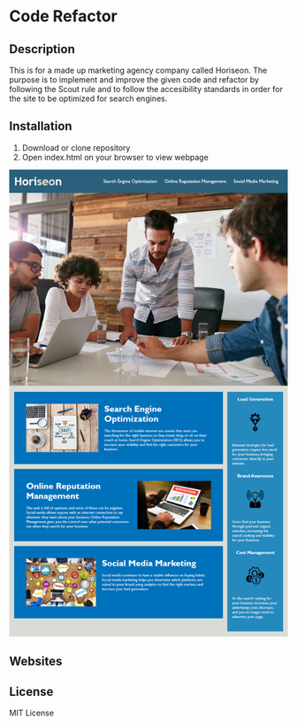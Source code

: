 # Code Refactor

## Description 

This is for a made up marketing agency company called Horiseon. The purpose is to implement and improve the given code and refactor by following the Scout rule and to follow the accesibility standards in order for the site to be optimized for search engines. 


## Installation

1. Download or clone repository
2. Open index.html on your browser to view webpage

![Website Image](./assets/website-image.png)

## Websites 



## License

MIT License


